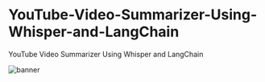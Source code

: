 # YouTube-Video-Summarizer-Using-Whisper-and-LangChain
YouTube Video Summarizer Using Whisper and LangChain

<img align="center" src="ytvs.avif" alt="banner">

